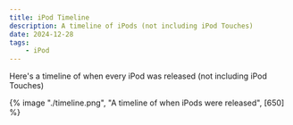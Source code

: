 ```yaml
---
title: iPod Timeline
description: A timeline of iPods (not including iPod Touches)
date: 2024-12-28
tags:
    - iPod
---
```

Here's a timeline of when every iPod was released (not including iPod Touches)
<div class="center">{% image "./timeline.png", "A timeline of when iPods were released", [650] %}</div>